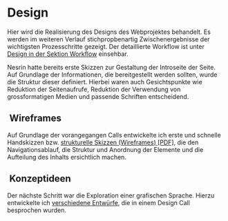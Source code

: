 # Design

Hier wird die Realisierung des Designs des Webprojektes behandelt. Es werden im weiteren Verlauf stichpropbenartig Zwischenergebnisse der wichtigsten Prozesschritte gezeigt. Der detaillierte Workflow ist unter [Design in der Sektion Workflow](../../workflow/detailed/design.md) einsehbar.

Nesrin hatte bereits erste Skizzen zur Gestaltung der Introseite der Seite. Auf Grundlage der Informationen, die bereitgestellt werden sollten, wurde die Struktur dieser definiert. Hierbei waren auch Gesichtspunkte wie Reduktion der Seitenaufrufe, Reduktion der Verwendung von grossformatigen Medien und passende Schriften entscheidend.

##  Wireframes

Auf Grundlage der vorangegangen Calls entwickelte ich erste und schnelle Handskizzen bzw. [strukturelle Skizzen (Wireframes) [PDF]](https://cloud.nadineprigann.de/index.php/s/HBT53qDRGqzeiqa), die den Navigationsablauf, die Struktur und Anordnung der Elemente und die Aufteilung des Inhalts ersichtlich machen.

##  Konzeptideen

Der nächste Schritt war die Exploration einer grafischen Sprache. Hierzu entwickelte ich [verschiedene Entwürfe](https://cloud.nadineprigann.de/index.php/s/4tdeAd45RopCZAS), die in einem Design Call besprochen wurden.

<!-- ausführlicher beschreiben, warum welche Entscheidung getroffen wurde, was die Ergebnisse der Calls waren und wo wir aktuell Schwierigkeiten sehen. -->
